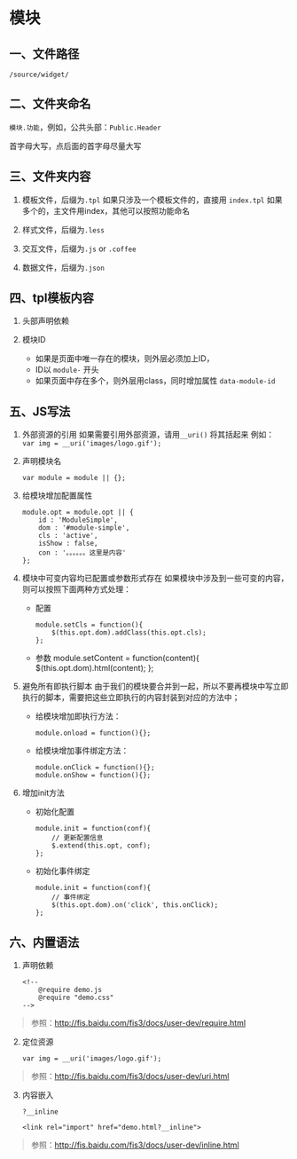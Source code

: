 # 模块

## 一、文件路径
```
/source/widget/
```
## 二、文件夹命名

`模块.功能`，例如，公共头部：`Public.Header`

首字母大写，点后面的首字母尽量大写

## 三、文件夹内容
1. 模板文件，后缀为`.tpl`
    如果只涉及一个模板文件的，直接用 `index.tpl`
    如果多个的，主文件用index，其他可以按照功能命名
    
2. 样式文件，后缀为`.less`

3. 交互文件，后缀为`.js` or `.coffee`

4. 数据文件，后缀为`.json`

## 四、tpl模板内容
1. 头部声明依赖

2. 模块ID
    + 如果是页面中唯一存在的模块，则外层必须加上ID，
    + ID以 `module-` 开头
    + 如果页面中存在多个，则外层用class，同时增加属性 `data-module-id` 
    
## 五、JS写法
1. 外部资源的引用
    如果需要引用外部资源，请用`__uri()` 将其括起来
    例如：` var img = __uri('images/logo.gif');`
    
2. 声明模块名
    ```
    var module = module || {};
    ```

3. 给模块增加配置属性
    ```
    module.opt = module.opt || {
        id : 'ModuleSimple',
        dom : '#module-simple',
        cls : 'active',
        isShow : false,
        con : '。。。。。。这里是内容'
    };
    ```

4. 模块中可变内容均已配置或参数形式存在
    如果模块中涉及到一些可变的内容，则可以按照下面两种方式处理：
    + 配置
        ```
        module.setCls = function(){
            $(this.opt.dom).addClass(this.opt.cls);
        };
        ```
        
    + 参数
        module.setContent = function(content){
            $(this.opt.dom).html(content);
        };

5. 避免所有即执行脚本
    由于我们的模块要合并到一起，所以不要再模块中写立即执行的脚本，需要把这些立即执行的内容封装到对应的方法中；
    + 给模块增加即执行方法：
        ```
        module.onload = function(){};
        ```
    + 给模块增加事件绑定方法：
        ```
        module.onClick = function(){};
        module.onShow = function(){};
        ```
    
6. 增加init方法
    + 初始化配置
        ```
        module.init = function(conf){
            // 更新配置信息
            $.extend(this.opt, conf);
        };
        ```
    + 初始化事件绑定
        ```
        module.init = function(conf){
            // 事件绑定
            $(this.opt.dom).on('click', this.onClick);
        };
        ```



## 六、内置语法

1. 声明依赖
    ```
    <!--
        @require demo.js
        @require "demo.css"
    -->
    ```

> 参照：http://fis.baidu.com/fis3/docs/user-dev/require.html

2. 定位资源
    ```
    var img = __uri('images/logo.gif');
    ```

> 参照：http://fis.baidu.com/fis3/docs/user-dev/uri.html

3. 内容嵌入

    ```
    ?__inline

    <link rel="import" href="demo.html?__inline">
    ```

> 参照：http://fis.baidu.com/fis3/docs/user-dev/inline.html